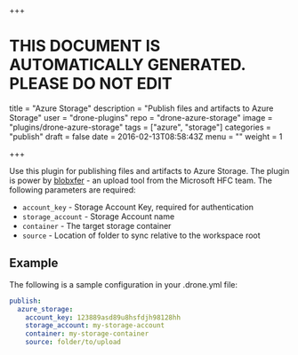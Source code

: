 +++

# THIS DOCUMENT IS AUTOMATICALLY GENERATED. PLEASE DO NOT EDIT

title = "Azure Storage"
description = "Publish files and artifacts to Azure Storage"
user = "drone-plugins"
repo = "drone-azure-storage"
image = "plugins/drone-azure-storage"
tags = ["azure", "storage"]
categories = "publish"
draft = false
date = 2016-02-13T08:58:43Z
menu = ""
weight = 1

+++

Use this plugin for publishing files and artifacts to Azure Storage. The plugin is power by [blobxfer](https://github.com/Azure/azure-batch-samples/tree/master/Python/Storage) - an upload tool from the Microsoft HFC team. The following parameters are required:

* `account_key` - Storage Account Key, required for authentication
* `storage_account` - Storage Account name
* `container` - The target storage container
* `source` - Location of folder to sync relative to the workspace root

## Example

The following is a sample configuration in your .drone.yml file:

```yaml
publish:
  azure_storage:
    account_key: 123889asd89u8hsfdjh98128hh
    storage_account: my-storage-account
    container: my-storage-container
    source: folder/to/upload
```

